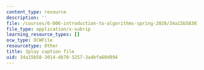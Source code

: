 ```yaml
---
content_type: resource
description: ''
file: /courses/6-006-introduction-to-algorithms-spring-2020/34a15b583014db7032573a4bfa60d994_ZLdooNwP7Pw.srt
file_type: application/x-subrip
learning_resource_types: []
ocw_type: OCWFile
resourcetype: Other
title: 3play caption file
uid: 34a15b58-3014-db70-3257-3a4bfa60d994
---
```

